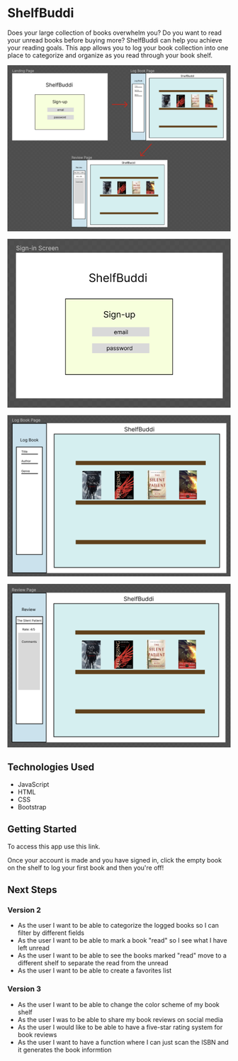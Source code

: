 # ShelfBuddi
Does your large collection of books overwhelm you? Do you want to read your unread books before buying more? ShelfBuddi can help you achieve your reading goals. This app allows you to log your book collection into one place to categorize and organize as you read through your book shelf.

!["Layout"](/Images/Layout.png)

!["Sign-in"](Images/Sign-in.png)

!["Log Book"](Images/Log-Book.png)

!["Review Book"](Images/Review-Book.png)

## Technologies Used
* JavaScript
* HTML
* CSS
* Bootstrap

## Getting Started

To access this app use this link.

Once your account is made and you have signed in, click the empty book on the shelf to log your first book and then you're off! 

## Next Steps

### Version 2
* As the user I want to be able to categorize the logged books so I can filter by different fields
* As the user I want to be able to mark a book "read" so I see what I have left unread
* As the user I want to be able to see the books marked "read" move to a different shelf to separate the read from the unread
* As the user I want to be able to create a favorites list

### Version 3
* As the user I want to be able to change the color scheme of my book shelf
* As the user I was to be able to share my book reviews on social media
* As the user I would like to be able to have a five-star rating system for book reviews
* As the user I want to have a function where I can just scan the ISBN and it generates the book informtion